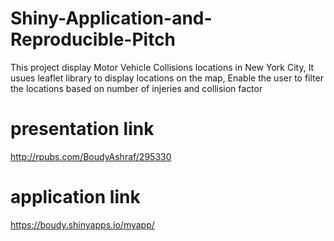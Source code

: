 # Shiny-Application-and-Reproducible-Pitch
This project display Motor Vehicle Collisions locations in New York City, It usues leaflet library to display locations on the map, Enable the user to filter the locations based on number of injeries and collision factor

# presentation link
http://rpubs.com/BoudyAshraf/295330
# application link
https://boudy.shinyapps.io/myapp/


